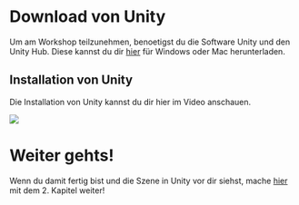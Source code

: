 # Download von Unity

Um am Workshop teilzunehmen, benoetigst du die Software Unity und den Unity Hub. Diese kannst du dir [hier](https://unity3d.com/de/get-unity/download) für Windows oder Mac herunterladen.


## Installation von Unity
Die Installation von Unity kannst du dir hier im Video anschauen.

<a href="https://youtu.be/y7b9GWvhgm0" target="_blank">
<img src="https://img.youtube.com/vi/y7b9GWvhgm0/0.jpg">
</a>

# Weiter gehts!
Wenn du damit fertig bist und die Szene in Unity vor dir siehst, mache [hier](/docs/02-playermovement.md) mit dem 2. Kapitel weiter!
